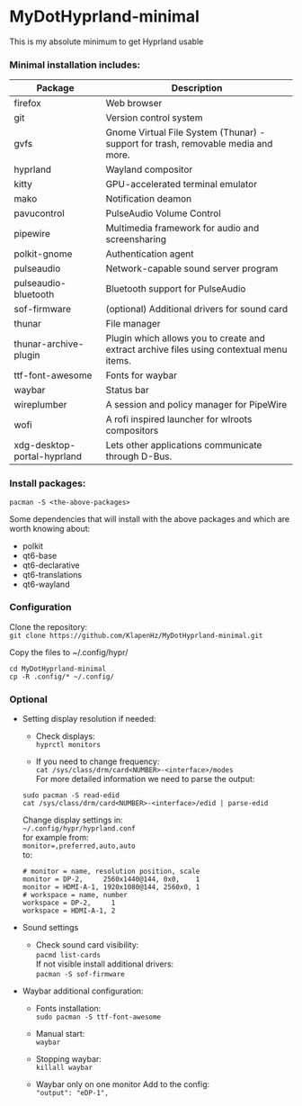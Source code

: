 # MyDotHyprland-minimal
This is my absolute minimum to get Hyprland usable

### Minimal installation includes:

| Package                     | Description                                                                              |
| ----------                  | ----------                                                                               |
| firefox                     | Web browser                                                                              |
| git                         | Version control system                                                                   |
| gvfs                        | Gnome Virtual File System (Thunar) - support for trash, removable media and more.        |
| hyprland                    | Wayland compositor                                                                       |
| kitty                       | GPU-accelerated terminal emulator                                                        |
| mako                        | Notification deamon                                                                      |
| pavucontrol                 | PulseAudio Volume Control                                                                |
| pipewire                    | Multimedia framework for audio and screensharing                                         |
| polkit-gnome                | Authentication agent                                                                     |
| pulseaudio                  | Network-capable sound server program                                                     |
| pulseaudio-bluetooth        | Bluetooth support for PulseAudio                                                         |
| sof-firmware                | (optional) Additional drivers for sound card                                             |
| thunar                      | File manager                                                                             |
| thunar-archive-plugin       | Plugin which allows you to create and extract archive files using contextual menu items. |
| ttf-font-awesome            | Fonts for waybar                                                                         |
| waybar                      | Status bar                                                                               |
| wireplumber                 | A session and policy manager for PipeWire                                                |
| wofi                        | A rofi inspired launcher for wlroots compositors                                         |
| xdg-desktop-portal-hyprland | Lets other applications communicate through D-Bus.                                       |

### Install packages:  
`pacman -S <the-above-packages>`

Some dependencies that will install with the above packages and which are worth knowing about:
- polkit
- qt6-base
- qt6-declarative
- qt6-translations
- qt6-wayland

### Configuration

Clone the repository:  
`git clone https://github.com/KlapenHz/MyDotHyprland-minimal.git`

Copy the files to ~/.config/hypr/
```
cd MyDotHyprland-minimal
cp -R .config/* ~/.config/
```
### Optional
- Setting display resolution if needed:

	- Check displays:  
	`hyprctl monitors`

	- If you need to change frequency:  
	`cat /sys/class/drm/card<NUMBER>-<interface>/modes`  
	For more detailed information we need to parse the output:
	```
	sudo pacman -S read-edid
	cat /sys/class/drm/card<NUMBER>-<interface>/edid | parse-edid
	```
	Change display settings in:  
	`~/.config/hypr/hyprland.conf`  
	for example from:  
	`monitor=,preferred,auto,auto`  
	to:
	```
	# monitor = name, resolution position, scale
	monitor = DP-2,     2560x1440@144, 0x0,    1
	monitor = HDMI-A-1, 1920x1080@144, 2560x0, 1
	# workspace = name, number
	workspace = DP-2,     1
	workspace = HDMI-A-1, 2
	```
- Sound settings
	- Check sound card visibility:  
	`pacmd list-cards`  
	If not visible install additional drivers:  
	`pacman -S sof-firmware`

- Waybar additional configuration:
	- Fonts installation:  
	`sudo pacman -S ttf-font-awesome`

	- Manual start:  
	`waybar`

	- Stopping waybar:  
	`killall waybar`

	- Waybar only on one monitor
	Add to the config:  
	`"output": "eDP-1",`
